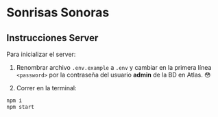 # Sonrisas Sonoras

## Instrucciones Server

Para inicializar el server:

1. Renombrar archivo `.env.example` a `.env` y cambiar en la primera línea `<password>` por la contraseña del usuario **admin** de la BD en Atlas. 😳

2. Correr en la terminal:

```sh
npm i
npm start
```
